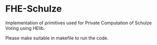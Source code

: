 # FHE-Schulze
Implementation of primitives used for Private Computation of Schulze Voting using HElib.

Please make suitable in makefile to run the code.
